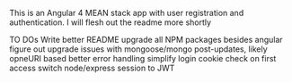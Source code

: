 This is an Angular 4 MEAN stack app with user registration and authentication. I will flesh out the readme more shortly

TO DOs
Write better README
upgrade all NPM packages besides angular
figure out upgrade issues with mongoose/mongo post-updates, likely opneURI based
better error handling
simplify login cookie check on first access
switch node/express session to JWT
